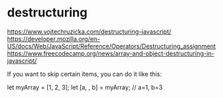 # destructuring

<https://www.vojtechruzicka.com/destructuring-javascript/>
<https://developer.mozilla.org/en-US/docs/Web/JavaScript/Reference/Operators/Destructuring_assignment>
<https://www.freecodecamp.org/news/array-and-object-destructuring-in-javascript/>

If you want to skip certain items, you can do it like this:

let myArray = [1, 2, 3];
let [a, , b] = myArray; // a=1, b=3